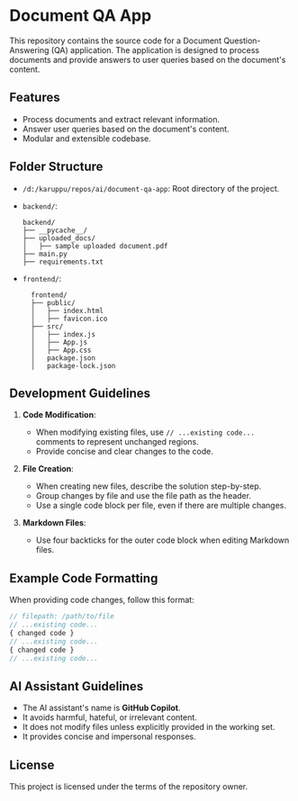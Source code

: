 # Document QA App

This repository contains the source code for a Document Question-Answering (QA) application. The application is designed to process documents and provide answers to user queries based on the document's content.

## Features

- Process documents and extract relevant information.
- Answer user queries based on the document's content.
- Modular and extensible codebase.

## Folder Structure

- `/d:/karuppu/repos/ai/document-qa-app`: Root directory of the project.
- `backend/`:
  ```
  backend/
  ├── __pycache__/
  ├── uploaded_docs/
  │   ├── sample uploaded document.pdf
  ├── main.py
  ├── requirements.txt
  ```

- `frontend/`:
  ```
    frontend/
    ├── public/
    │   ├── index.html
    │   ├── favicon.ico
    ├── src/
    │   ├── index.js
    │   ├── App.js
    │   ├── App.css
    │   package.json
    │   package-lock.json
    ```

## Development Guidelines

1. **Code Modification**:
   - When modifying existing files, use `// ...existing code...` comments to represent unchanged regions.
   - Provide concise and clear changes to the code.

2. **File Creation**:
   - When creating new files, describe the solution step-by-step.
   - Group changes by file and use the file path as the header.
   - Use a single code block per file, even if there are multiple changes.

3. **Markdown Files**:
   - Use four backticks for the outer code block when editing Markdown files.

## Example Code Formatting

When providing code changes, follow this format:

```typescript
// filepath: /path/to/file
// ...existing code...
{ changed code }
// ...existing code...
{ changed code }
// ...existing code...
```

## AI Assistant Guidelines

- The AI assistant's name is **GitHub Copilot**.
- It avoids harmful, hateful, or irrelevant content.
- It does not modify files unless explicitly provided in the working set.
- It provides concise and impersonal responses.

## License

This project is licensed under the terms of the repository owner.
